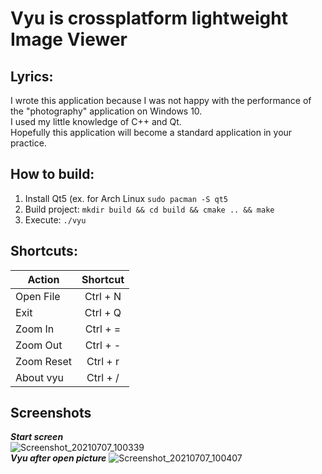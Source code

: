 # Vyu is crossplatform lightweight Image Viewer

## Lyrics:
I wrote this application because I was not happy with the performance of the "photography" application on Windows 10. <br>
I used my little knowledge of C++ and Qt. <br>
Hopefully this application will become a standard application in your practice.

## How to build:
1. Install Qt5 (ex. for Arch Linux ```sudo pacman -S qt5```
2. Build project: ```mkdir build && cd build && cmake .. && make```
3. Execute: ```./vyu```

## Shortcuts:
| Action        | Shortcut      | 
| ------------- |:-------------:| 
| Open File     | Ctrl + N      |
| Exit          | Ctrl + Q      |
| Zoom In       | Ctrl + =      |
| Zoom Out      | Ctrl + -      |
| Zoom Reset    | Ctrl + r      |
| About vyu     | Ctrl + /      |

## Screenshots
***Start screen***
<br>
![Screenshot_20210707_100339](https://user-images.githubusercontent.com/35633190/124715058-357dc000-df0b-11eb-936d-655fe30a9eb6.png)
<br>
***Vyu after open picture***
![Screenshot_20210707_100407](https://user-images.githubusercontent.com/35633190/124715067-39a9dd80-df0b-11eb-85ef-df853caa0082.png)
<br>

